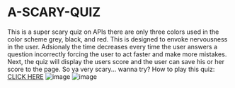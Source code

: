 # A-SCARY-QUIZ
This is a super scary quiz on APIs there are only three colors used in the color scheme grey, black, and red.
This is designed to envoke nervousness in the user. Adsionaly the time decreases every time the user answers
a question incorrectly forcing the user to act faster and make more mistakes.
Next, the quiz will display the users score and the user can save his or her score to the page. So ya very scary... wanna try?
How to play this quiz: [CLICK HERE](https://peytoncast.github.io/A-SCARY-QUIZ/Assets/index1.html)
![image](https://user-images.githubusercontent.com/107663364/182010146-69885341-8d14-444e-b4bd-41a46015a4f1.png)
![image](https://user-images.githubusercontent.com/107663364/182010189-d80e44d3-40a9-455c-8a9b-3b33a8f2f0e8.png)
